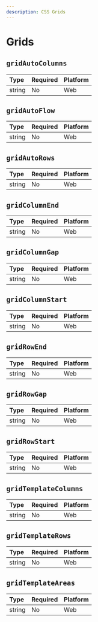 ```yaml
---
description: CSS Grids
---
```


# Grids

## `gridAutoColumns`

| Type | Required | Platform |
| :--- | :--- | :--- |
| string | No | Web |

## `gridAutoFlow`

| Type | Required | Platform |
| :--- | :--- | :--- |
| string | No | Web |

## `gridAutoRows`

| Type | Required | Platform |
| :--- | :--- | :--- |
| string | No | Web |

## `gridColumnEnd`

| Type | Required | Platform |
| :--- | :--- | :--- |
| string | No | Web |

## `gridColumnGap`

| Type | Required | Platform |
| :--- | :--- | :--- |
| string | No | Web |

## `gridColumnStart`

| Type | Required | Platform |
| :--- | :--- | :--- |
| string | No | Web |

## `gridRowEnd`

| Type | Required | Platform |
| :--- | :--- | :--- |
| string | No | Web |

## `gridRowGap`

| Type | Required | Platform |
| :--- | :--- | :--- |
| string | No | Web |

## `gridRowStart`

| Type | Required | Platform |
| :--- | :--- | :--- |
| string | No | Web |

## `gridTemplateColumns`

| Type | Required | Platform |
| :--- | :--- | :--- |
| string | No | Web |

## `gridTemplateRows`

| Type | Required | Platform |
| :--- | :--- | :--- |
| string | No | Web |

## `gridTemplateAreas`

| Type | Required | Platform |
| :--- | :--- | :--- |
| string | No | Web |

